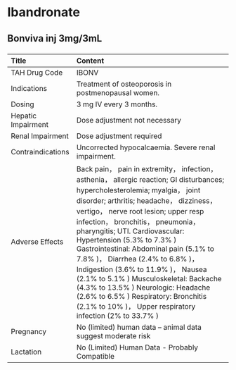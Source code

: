 # Ibandronate

## Bonviva inj 3mg/3mL

##### 

| Title              | Content                                                                                                                                                                                                                                                                                                                                                                                                                                                                                                                                                                                                                          |
|:-------------------|:---------------------------------------------------------------------------------------------------------------------------------------------------------------------------------------------------------------------------------------------------------------------------------------------------------------------------------------------------------------------------------------------------------------------------------------------------------------------------------------------------------------------------------------------------------------------------------------------------------------------------------|
| TAH Drug Code      | IBONV                                                                                                                                                                                                                                                                                                                                                                                                                                                                                                                                                                                                                            |
| Indications        | Treatment of osteoporosis in postmenopausal women.                                                                                                                                                                                                                                                                                                                                                                                                                                                                                                                                                                               |
| Dosing             | 3 mg IV every 3 months.                                                                                                                                                                                                                                                                                                                                                                                                                                                                                                                                                                                                          |
| Hepatic Impairment | Dose adjustment not necessary                                                                                                                                                                                                                                                                                                                                                                                                                                                                                                                                                                                                    |
| Renal Impairment   | Dose adjustment required                                                                                                                                                                                                                                                                                                                                                                                                                                                                                                                                                                                                         |
| Contraindications  | Uncorrected hypocalcaemia. Severe renal impairment.                                                                                                                                                                                                                                                                                                                                                                                                                                                                                                                                                                              |
| Adverse Effects    | Back pain， pain in extremity， infection， asthenia， allergic reaction; GI disturbances; hypercholesterolemia; myalgia， joint disorder; arthritis; headache， dizziness， vertigo， nerve root lesion; upper resp infection， bronchitis， pneumonia， pharyngitis; UTI. Cardiovascular: Hypertension (5.3% to 7.3% ) Gastrointestinal: Abdominal pain (5.1% to 7.8% )， Diarrhea (2.4% to 6.8% )， Indigestion (3.6% to 11.9% )， Nausea (2.1% to 5.1% ) Musculoskeletal: Backache (4.3% to 13.5% ) Neurologic: Headache (2.6% to 6.5% ) Respiratory: Bronchitis (2.1% to 10% )， Upper respiratory infection (2% to 33.7% ) |
| Pregnancy          | No (limited) human data – animal data suggest moderate risk                                                                                                                                                                                                                                                                                                                                                                                                                                                                                                                                                                      |
| Lactation          | No (Limited) Human Data - Probably Compatible                                                                                                                                                                                                                                                                                                                                                                                                                                                                                                                                                                                    |

